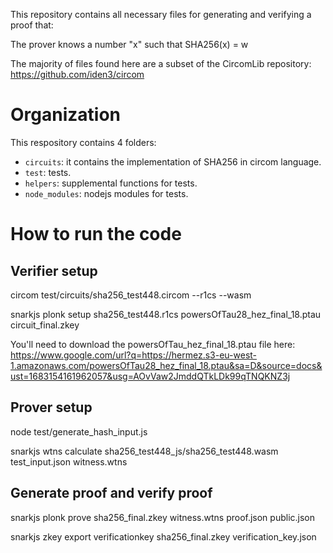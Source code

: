 This repository contains all necessary files for generating and verifying a proof that:

The prover knows a number "x" such that SHA256(x) = w

The majority of files found here are a subset of the CircomLib repository: https://github.com/iden3/circom

# Organization

This respository contains 4 folders:
- `circuits`: it contains the implementation of SHA256 in circom language.
- `test`: tests.
- `helpers`: supplemental functions for tests.
- `node_modules`: nodejs modules for tests.

# How to run the code
## Verifier setup

circom test/circuits/sha256_test448.circom --r1cs --wasm

snarkjs plonk setup sha256_test448.r1cs powersOfTau28_hez_final_18.ptau circuit_final.zkey

You'll need to download the powersOfTau_hez_final_18.ptau file here: https://www.google.com/url?q=https://hermez.s3-eu-west-1.amazonaws.com/powersOfTau28_hez_final_18.ptau&sa=D&source=docs&ust=1683154161962057&usg=AOvVaw2JmddQTkLDk99qTNQKNZ3j

## Prover setup

node test/generate_hash_input.js  

snarkjs wtns calculate sha256_test448_js/sha256_test448.wasm test_input.json witness.wtns

## Generate proof and verify proof

snarkjs plonk prove sha256_final.zkey witness.wtns proof.json public.json

snarkjs zkey export verificationkey sha256_final.zkey verification_key.json




